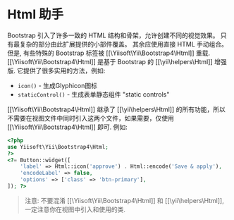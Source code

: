 Html 助手
===========

Bootstrap 引入了许多一致的 HTML 结构和骨架，允许创建不同的视觉效果。
只有最复杂的部分由此扩展提供的小部件覆盖。 其余应使用直接 HTML 手动组合。
但是, 有些特殊的 Bootstrap 标签被 [[\Yiisoft\Yii\Bootstrap4\Html]] 重载.
[[\Yiisoft\Yii\Bootstrap4\Html]] 是基于 Bootstrap 的 [[\yii\helpers\Html]] 增强版.
它提供了很多实用的方法，例如:

 - `icon()` - 生成Glyphicon图标
 - `staticControl()` - 生成表单静态组件 "static controls"

[[\Yiisoft\Yii\Bootstrap4\Html]] 继承了 [[\yii\helpers\Html]] 的所有功能，所以不需要在视图文件中同时引入这两个文件，如果需要，仅使用 [[\Yiisoft\Yii\Bootstrap4\Html]] 即可.
例如:

```php
<?php
use Yiisoft\Yii\Bootstrap4\Html;
?>
<?= Button::widget([
    'label' => Html::icon('approve') . Html::encode('Save & apply'),
    'encodeLabel' => false,
    'options' => ['class' => 'btn-primary'],
]); ?>
```

> 注意: 不要混淆 [[\Yiisoft\Yii\Bootstrap4\Html]] 和 [[\yii\helpers\Html]], 一定注意你在视图中引入和使用的类.